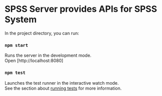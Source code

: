 # SPSS Server provides APIs for SPSS System

In the project directory, you can run:

### `npm start`

Runs the server in the development mode.\
Open [http://localhost:8080]

### `npm test`

Launches the test runner in the interactive watch mode.\
See the section about [running tests](https://facebook.github.io/create-react-app/docs/running-tests) for more information.